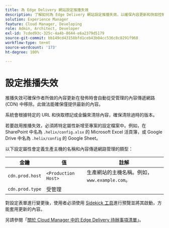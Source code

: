 ```yaml
---
title: 為 Edge Delivery 網站設定推播失效
description: 了解如何為 Edge Delivery 網站設定推播失效，以確保內容更新和快取控制的效率。
solution: Experience Manager
feature: Cloud Manager, Developing
role: Admin, Architect, Developer
exl-id: 7cded93c-325c-4a4b-8644-e6a2379d5179
source-git-commit: bb149cd43158bfd1ceb43b04cc536c8c8291f968
workflow-type: tm+mt
source-wordcount: '173'
ht-degree: 100%

---
```


# 設定推播失效

推播失效可確保作者所做的內容更新在發佈時會自動從受管理的內容傳遞網路 (CDN) 中移除。此做法能確保僅提供最新的內容。

系統會根據特定的 URL 和快取標記或金鑰來清除內容，確保清除過時的版本。

若要啟用推播失效，必須將特定屬性新增至專案的設定檔案中。例如，在 SharePoint 中名為 `.helix/config.xlsx` 的 Microsoft Excel 活頁簿，或 Google Drive 中名為 `.helix/config` 的 Google Sheet。

以下設定屬性會定義生產主機的名稱和內容傳遞網路管理的類型：

| 金鑰 | 值 | 註解 |
| --- | --- | --- |
| `cdn.prod.host` | `<Production Host>` | 生產網站的主機名稱。例如，`www.example.com`。 |
| `cdn.prod.type` | 受管理 |   |

對設定表單進行變更後，使用者必須使用 [Sidekick 工具](https://www.aem.live/docs/sidekick)進行預覽並將其啟動，方能套用更新的內容。

另請參閱「[關於 Cloud Manager 中的 Edge Delivery 待辦事項清單](/help/implementing/cloud-manager/edge-delivery/introduction-to-edge-delivery-services.md#ed-todo-list)」。

